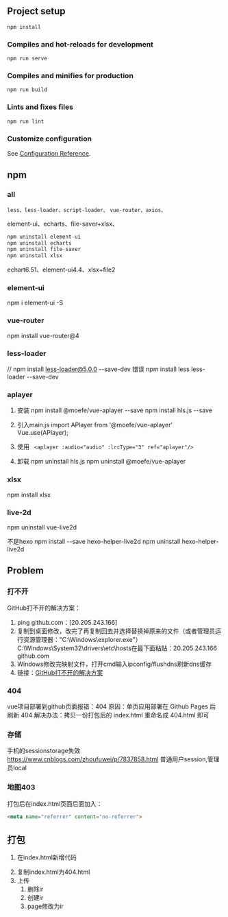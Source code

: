 ## Project setup
```
npm install
```

### Compiles and hot-reloads for development
```
npm run serve
```

### Compiles and minifies for production
```
npm run build
```

### Lints and fixes files
```
npm run lint
```

### Customize configuration
See [Configuration Reference](https://cli.vuejs.org/config/).

## npm

### all

`less、less-loader、script-loader、`
`vue-router、axios、`

element-ui、echarts、file-saver+xlsx、

```js
npm uninstall element-ui
npm uninstall echarts
npm uninstall file-saver
npm uninstall xlsx
```

echart6.51、element-ui4.4、xlsx+file2

### element-ui

npm i element-ui -S

### vue-router 

npm install vue-router@4

### less-loader

// npm install less-loader@5.0.0 --save-dev 错误
npm install less less-loader --save-dev

### aplayer

1. 安装
    npm install @moefe/vue-aplayer --save
   npm install hls.js --save

2. 引入main.js
    import APlayer from '@moefe/vue-aplayer'
   Vue.use(APlayer);

 3. 使用
     ` <aplayer :audio="audio" :lrcType="3" ref="aplayer"/>`

 4. 卸载
npm uninstall hls.js
npm uninstall @moefe/vue-aplayer

### xlsx

npm install xlsx

### live-2d

npm uninstall vue-live2d

不是hexo
npm install --save hexo-helper-live2d
npm uninstall hexo-helper-live2d

## Problem

### 打不开

GitHub打不开的解决方案：
1. ping github.com：[20.205.243.166]
2. 复制到桌面修改，改完了再复制回去并选择替换掉原来的文件（或者管理员运行资源管理器："C:\Windows\explorer.exe"）
   C:\Windows\System32\drivers\etc\hosts在最下面粘贴：20.205.243.166 github.com
3. Windows修改完映射文件，打开cmd输入ipconfig/flushdns刷新dns缓存
4. 链接：[GitHub打不开的解决方案](https://blog.csdn.net/weixin_43804496/article/details/131475204)

### 404

vue项目部署到github页面报错：404
原因：单页应用部署在 Github Pages 后 刷新 404
解决办法：拷贝一份打包后的 index.html 重命名成 404.html 即可

### 存储

手机的sessionstorage失效
https://www.cnblogs.com/zhoufuwei/p/7837858.html
普通用户session,管理员local

### 地图403

打包后在index.html页面<meta charset="utf-8">后面加入：

```html
<meta name="referrer" content="no-referrer">
```
## 打包

1. 在index.html新增代码
<meta name="referrer" content="no-referrer">

2. 复制index.html为404.html
3. 上传
   1. 删除ir
   2. 创建ir
   3. page修改为ir











